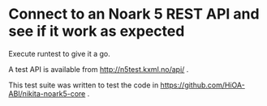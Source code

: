 Connect to an Noark 5 REST API and see if it work as expected
=============================================================

Execute runtest to give it a go.

A test API is available from http://n5test.kxml.no/api/ .

This test suite was written to test the code in 
https://github.com/HiOA-ABI/nikita-noark5-core .

